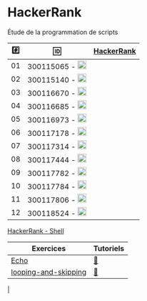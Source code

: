 # HackerRank


Étude de la programmation de scripts


|:hash:| :id:                                                                                                             | [HackerRank](https://www.hackerrank.com/)|
|------|------------------------------------------------------------------------------------------------------------------|-----------------------|
| 01   | 300115065 - <image src="https://avatars0.githubusercontent.com/u/54910778?s=400&v=4" width=20 height=20></image> |  |
| 02   | 300115140 - <image src="https://avatars0.githubusercontent.com/u/54910329?s=460&v=4" width=20 height=20></image> |  |
| 03   | 300116670 - <image src="https://avatars0.githubusercontent.com/u/55238107?s=460&v=4" width=20 height=20></image> |  |
| 04   | 300116685 - <image src="https://avatars0.githubusercontent.com/u/54910751?s=460&v=4" width=20 height=20></image> |  |
| 05   | 300116973 - <image src="https://avatars0.githubusercontent.com/u/54910252?s=460&v=4" width=20 height=20></image> |  |
| 06   | 300117178 - <image src="https://avatars0.githubusercontent.com/u/54910937?s=460&v=4" width=20 height=20></image> |  |
| 07   | 300117314 - <image src="https://avatars0.githubusercontent.com/u/54910700?s=460&v=4" width=20 height=20></image> |  |
| 08   | 300117444 - <image src="https://avatars0.githubusercontent.com/u/54910261?s=460&v=4" width=20 height=20></image> |  |
| 09   | 300117782 - <image src="https://avatars0.githubusercontent.com/u/56364697?s=460&v=4" width=20 height=20></image> |  |
| 10   | 300117784 - <image src="https://avatars0.githubusercontent.com/u/54910102?s=460&v=4" width=20 height=20></image> |  |
| 11   | 300117806 - <image src="https://avatars0.githubusercontent.com/u/54910103?s=460&v=4" width=20 height=20></image> |  |
| 12   | 300118524 - <image src="https://avatars0.githubusercontent.com/u/56364857?s=460&v=4" width=20 height=20></image> |  |


[HackerRank - Shell](https://www.hackerrank.com/domains/shell)

| Exercices                                                              | Tutoriels                                                                           |
|------------------------------------------------------------------------|-------------------------------------------------------------------------------------|
| [Echo](https://www.hackerrank.com/challenges/bash-tutorials-lets-echo) | [:bookmark:](https://www.hackerrank.com/challenges/bash-tutorials-lets-echo/tutorial) |
| [looping-and-skipping](https://www.hackerrank.com/challenges/bash-tutorials---looping-and-skipping) | [:bookmark:](https://www.hackerrank.com/challenges/bash-tutorials---looping-and-skipping/tutorial)
|
